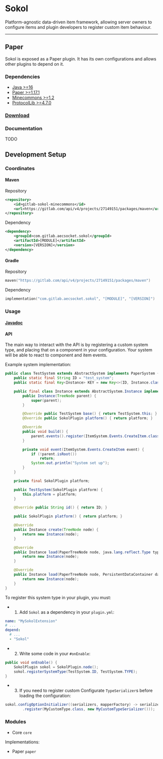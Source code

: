 # Sokol

Platform-agnostic data-driven item framework, allowing server owners to configure items
and plugin developers to register custom item behaviour.

---

## Paper

Sokol is exposed as a Paper plugin. It has its own configurations and allows other plugins
to depend on it.

### Dependencies

* [Java >=16](https://adoptopenjdk.net/?variant=openjdk16&jvmVariant=hotspot)
* [Paper >=1.17.1](https://papermc.io/)
* [Minecommons >=1.2](https://gitlab.com/aecsocket/minecommons)
* [ProtocolLib >=4.7.0](https://www.spigotmc.org/resources/protocollib.1997/)

### [Download](https://gitlab.com/api/v4/projects/27149151/jobs/artifacts/master/raw/paper/build/libs/sokol-paper-1.2.jar?job=build)

### Documentation

TODO

## Development Setup

### Coordinates

#### Maven

Repository
```xml
<repository>
    <id>gitlab-sokol-minecommons</id>
    <url>https://gitlab.com/api/v4/projects/27149151/packages/maven</url>
</repository>
```
Dependency
```xml
<dependency>
    <groupId>com.gitlab.aecsocket.sokol</groupId>
    <artifactId>[MODULE]</artifactId>
    <version>[VERSION]</version>
</dependency>
```

#### Gradle

Repository
```kotlin
maven("https://gitlab.com/api/v4/projects/27149151/packages/maven")
```

Dependency
```kotlin
implementation("com.gitlab.aecsocket.sokol", "[MODULE]", "[VERSION]")
```

### Usage

#### [Javadoc](https://aecsocket.gitlab.io/sokol)

#### API

The main way to interact with the API is by registering a custom system type, and placing that on a
component in your configuration. Your system will be able to react to component and item events.

Example system implementation:

```java
public class TestSystem extends AbstractSystem implements PaperSystem {
    public static final String ID = "test_system";
    public static final Key<Instance> KEY = new Key<>(ID, Instance.class);

    public final class Instance extends AbstractSystem.Instance implements PaperSystem.Instance {
        public Instance(TreeNode parent) {
            super(parent);
        }

        @Override public TestSystem base() { return TestSystem.this; }
        @Override public SokolPlugin platform() { return platform; }

        @Override
        public void build() {
            parent.events().register(ItemSystem.Events.CreateItem.class, this::event);
        }

        private void event(ItemSystem.Events.CreateItem event) {
            if (!parent.isRoot())
                return;
            System.out.println("System set up");
        }
    }

    private final SokolPlugin platform;

    public TestSystem(SokolPlugin platform) {
        this.platform = platform;
    }

    @Override public String id() { return ID; }

    public SokolPlugin platform() { return platform; }

    @Override
    public Instance create(TreeNode node) {
        return new Instance(node);
    }

    @Override
    public Instance load(PaperTreeNode node, java.lang.reflect.Type type, ConfigurationNode config) throws SerializationException {
        return new Instance(node);
    }

    @Override
    public Instance load(PaperTreeNode node, PersistentDataContainer data) throws IllegalArgumentException {
        return new Instance(node);
    }
}
```

To register this system type in your plugin, you must:

* 1. Add `Sokol` as a dependency in your `plugin.yml`:

```yaml
name: "MySokolExtension"
# ...
depend:
  # ...
  - "Sokol"
```

* 2. Write some code in your `#onEnable`:

```java
public void onEnable() {
    SokolPlugin sokol = SokolPlugin.node();
    sokol.registerSystemType(TestSystem.ID, TestSystem.TYPE);
}
```

* 3. If you need to register custom Configurate `TypeSerializer`s before loading the configuration:

```java
sokol.configOptionInitializer((serializers, mapperFactory) -> serializers
        .register(MyCustomType.class, new MyCustomTypeSerializer()));
```


### Modules

* Core `core`

Implementations:
* Paper `paper`
